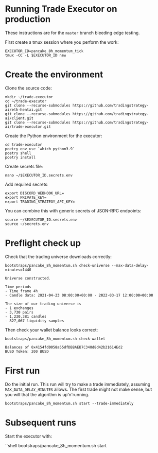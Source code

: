 # Running Trade Executor on production 

These instructions are for the `master` branch bleeding edge testing.

First create a tmux session where you perform the work:

```shell
EXECUTOR_ID=pancake_8h_momentum_tick
tmux -CC -L $EXECUTOR_ID new    
```

# Create the environment

Clone the source code:

```shell
mkdir ~/trade-executor
cd ~/trade-executor
git clone --recurse-submodules https://github.com/tradingstrategy-ai/eth-hentai.git 
git clone --recurse-submodules https://github.com/tradingstrategy-ai/client.git 
git clone --recurse-submodules https://github.com/tradingstrategy-ai/trade-executor.git 
```

Create the Python environment for the executor:

```shell
cd trade-executor
poetry env use `which python3.9`
poetry shell
poetry install        
```

Create secrets file:

```shell
nano ~/$EXECUTOR_ID.secrets.env
```

Add required secrets:

```shell
export DISCORD_WEBHOOK_URL=
export PRIVATE_KEY=
export TRADING_STRATEGY_API_KEY=
```

You can combine this with generic secrets of JSON-RPC endpoints:

```shell
source ~/$EXECUTOR_ID.secrets.env
source ~/secrets.env
```

# Preflight check up

Check that the trading universe downloads correctly:

```shell
bootstraps/pancake_8h_momentum.sh check-universe --max-data-delay-minutes=1440   
```

```
Universe constructed.                    

Time periods
- Time frame 4h
- Candle data: 2021-04-23 08:00:00+00:00 - 2022-03-17 12:00:00+00:00

The size of our trading universe is
- 1 exchanges
- 3,730 pairs
- 1,230,381 candles
- 827,067 liquidity samples       
```


Then check your wallet balance looks correct:

```shell
bootstraps/pancake_8h_momentum.sh check-wallet
```

```
Balances of 0x4154fd0058a55dfDBBAEB7C340d8d42b21614Ed2
BUSD Token: 200 BUSD
```

# First run

Do the initial run. This run will try to make a trade immediately, assuming `MAX_DATA_DELAY_MINUTES` allows.
The first trade might not make sense, but you will that the algorithm is up'n'running.

```shell
bootstraps/pancake_8h_momentum.sh start --trade-immediately
```

# Subsequent runs

Start the executor with:

``shell
bootstraps/pancake_8h_momentum.sh start 
```

